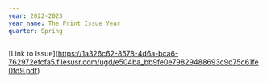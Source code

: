 ```yaml
---
year: 2022-2023
year_name: The Print Issue Year
quarter: Spring
---
```

\[Link to Issue](https://1a326c62-8578-4d6a-bca6-762972efcfa5.filesusr.com/ugd/e504ba_bb9fe0e79829488693c9d75c61fe0fd9.pdf)